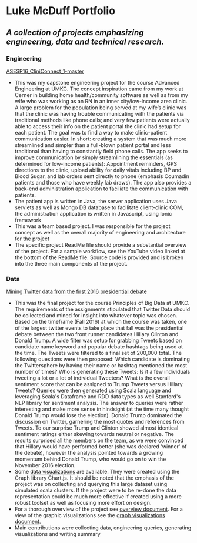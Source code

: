 # Luke McDuff Portfolio
_A collection of projects emphasizing engineering, data and technical research._
---

### Engineering

[ASESP16_CliniConnect_1-master](https://github.com/ljm7b2/Portfolio/tree/master/ASESP16_CliniConnect_1-master)
* This was my capstone engineering project for the course Advanced Engineering at UMKC. The concept inspiration came from my work at Cerner in building home health/community software as well as from my wife who was working as an RN in an inner city/low-income area clinic. A large problem for the population being served at my wife’s clinic was that the clinic was having trouble communicating with the patients via traditional methods like phone calls; and very few patients were actually able to access their info on the patient portal the clinic had setup for each patient. The goal was to find a way to make clinic-patient communication easier. In short: creating a system that was much more streamlined and simpler than a full-blown patient portal and less traditional than having to constantly field phone calls. The app seeks to improve communication by simply streamlining the essentials (as determined for low-income patients): Appointment reminders, GPS directions to the clinic, upload ability for daily vitals including BP and Blood Sugar, and lab orders sent directly to phone (emphasis Coumadin patients and those who have weekly lab draws). The app also provides a back-end administration application to faciliate the communication with patients. 
* The patient app is written in Java, the server application uses Java servlets as well as Mongo DB database to facilitate client-clinic COM, the administration application is written in Javascript, using Ionic framework
* This was a team based project. I was responsible for the project concept as well as the overall majority of engineering and architecture for the project
* The specific project ReadMe file should provide a substantial overview of the project. For a sample workflow, see the YouTube video linked at the bottom of the ReadMe file. Source code is provided and is broken into the three main components of the project.

### Data

[Mining Twitter data from the first 2016 presidential debate](https://github.com/ljm7b2/Portfolio/tree/master/Mining%20Twitter%20data%20from%20the%202016%20presidential%20debate)
* This was the final project for the course Principles of Big Data at UMKC. The requirements of the assignments stipulated that Twitter Data should be collected and mined for insight into whatever topic was chosen. Based on the timeframe (Fall 2016) at which the course was taken, one of the largest twitter events to take place that fall was the presidential debate between the two front runner candidates Hillary Clinton and Donald Trump. A wide filter was setup for grabbing Tweets based on candidate name keyword and popular debate hashtags being used at the time. The Tweets were filtered to a final set of 200,000 total. The following questions were then proposed: Which candidate is dominating the Twittersphere by having their name or hashtag mentioned the most number of times? Who is generating these Tweets: Is it a few individuals tweeting a lot or a lot of individual Tweeters? What is the overall sentiment score that can be assigned to Trump Tweets versus Hillary Tweets? Queries were then generated using Scala language and leveraging Scala's Dataframe and RDD data types as well Stanford's NLP library for sentiment analysis. The answer to queries were rather interesting and make more sense in hindsight (at the time many thought Donald Trump would lose the election). Donald Trump dominated the discussion on Twitter, garnering the most quotes and references from Tweets. To our surprise Trump and Clinton showed almost identical sentiment ratings either skewing towards neutral or negative. The results surprised all the members on the team, as we were convinced that Hillary would have performed better (she was declared 'winner' of the debate), however the analysis pointed towards a growing momentum behind Donald Trump, who would go on to win the November 2016 election.
* Some [data visualizations](https://github.com/ljm7b2/Portfolio/blob/master/Mining%20Twitter%20data%20from%20the%202016%20presidential%20debate/Report%20Part%202.pdf) are available. They were created using the Graph library Chart.js. It should be noted that the emphasis of the project was on collecting and querying this large dataset using simulated scala clusters. If the project were to be re-done the data representation could be much more effective if created using a more robust toolset as well as focusing more effort on design.
* For a thorough overview of the project see [overview document](https://github.com/ljm7b2/Portfolio/blob/master/Mining%20Twitter%20data%20from%20the%202016%20presidential%20debate/Report%20Part%201.pdf). For a view of the graphic visualizations see the [graph visualizations document](https://github.com/ljm7b2/Portfolio/blob/master/Mining%20Twitter%20data%20from%20the%202016%20presidential%20debate/Report%20Part%202.pdf).
* Main contributions were collecting data, engineering queries, generating visualizations and writing summary


